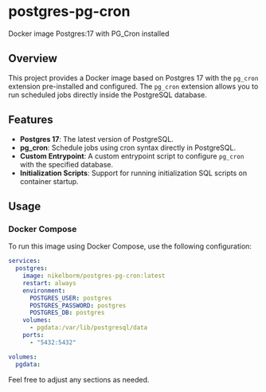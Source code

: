 # postgres-pg-cron

Docker image Postgres:17 with PG_Cron installed

## Overview

This project provides a Docker image based on Postgres 17 with the `pg_cron` extension pre-installed and configured. The `pg_cron` extension allows you to run scheduled jobs directly inside the PostgreSQL database.

## Features

- **Postgres 17**: The latest version of PostgreSQL.
- **pg_cron**: Schedule jobs using cron syntax directly in PostgreSQL.
- **Custom Entrypoint**: A custom entrypoint script to configure `pg_cron` with the specified database.
- **Initialization Scripts**: Support for running initialization SQL scripts on container startup.

## Usage

### Docker Compose

To run this image using Docker Compose, use the following configuration:

```yaml
services:
  postgres:
    image: nikelborm/postgres-pg-cron:latest
    restart: always
    environment:
      POSTGRES_USER: postgres
      POSTGRES_PASSWORD: postgres
      POSTGRES_DB: postgres
    volumes:
      - pgdata:/var/lib/postgresql/data
    ports:
      - "5432:5432"

volumes:
  pgdata:
```

Feel free to adjust any sections as needed.
